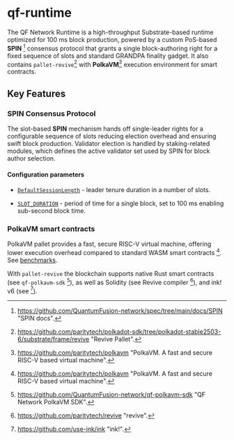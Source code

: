 # qf-runtime

The QF Network Runtime is a high-throughput Substrate-based runtime optimized for 100 ms block production, powered by a custom
PoS-based **SPIN** [^1] consensus protocol that grants a single block-authoring right for a fixed sequence of slots and
standard GRANDPA finality gadget. It also contains `pallet-revive`[^2] with **PolkaVM**[^3] execution environment for smart
contracts.

## Key Features

### SPIN Consensus Protocol

The slot-based **SPIN** mechanism hands off single-leader rights for a configurable sequence of slots reducing election
overhead and ensuring swift block production. Validator election is handled by staking-related modules, which defines
the active validator set used by SPIN for block author selection.

#### Configuration parameters

<!-- markdownlint-disable-next-line MD013 -->
- [`DefaultSessionLength`](https://github.com/QuantumFusion-network/qf-solochain/blob/eb15c7f09221b375c46c54508144d46c45ee6e37/runtimes/qf-runtime/src/configs/mod.rs#L114) -
 leader tenure duration in a number of slots.

<!-- markdownlint-disable-next-line MD013 -->
- [`SLOT_DURATION`](https://github.com/QuantumFusion-network/qf-solochain/blob/eb15c7f09221b375c46c54508144d46c45ee6e37/runtimes/qf-runtime/src/lib.rs#L89) -
 period of time for a single block, set to 100 ms enabling sub-second block time.

### PolkaVM smart contracts

PolkaVM pallet provides a fast, secure RISC-V virtual machine, offering lower execution overhead compared to standard
WASM smart contracts [^3]. See [benchmarks](https://github.com/paritytech/polkavm/blob/master/BENCHMARKS.md).

With `pallet-revive` the blockchain supports native Rust smart contracts (see `qf-polkavm-sdk` [^4]), as well as Solidity
(see Revive compiler [^5]), and ink! v6 (see [^6]).

[^1]: <https://github.com/QuantumFusion-network/spec/tree/main/docs/SPIN> "SPIN docs".
[^2]: <https://github.com/paritytech/polkadot-sdk/tree/polkadot-stable2503-6/substrate/frame/revive> "Revive Pallet".
[^3]: <https://github.com/paritytech/polkavm> "PolkaVM. A fast and secure RISC-V based virtual machine".
[^4]: <https://github.com/QuantumFusion-network/qf-polkavm-sdk> "QF Network PolkaVM SDK".
[^5]: <https://github.com/paritytech/revive> "revive".
[^6]: <https://github.com/use-ink/ink> "ink!".
